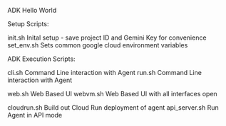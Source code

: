 ADK Hello World

Setup Scripts:

init.sh         Inital setup - save project ID and Gemini Key for convenience
set_env.sh      Sets common google cloud environment variables

ADK Execution Scripts:

cli.sh          Command Line interaction with Agent
run.sh          Command Line interaction with Agent

web.sh          Web Based UI 
webvm.sh        Web Based UI with all interfaces open

cloudrun.sh     Build out Cloud Run deployment of agent
api_server.sh   Run Agent in API mode